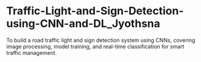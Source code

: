 # Traffic-Light-and-Sign-Detection-using-CNN-and-DL_Jyothsna
To build a road traffic light and sign detection system using CNNs, covering image processing, model training, and real-time classification for smart traffic management.
